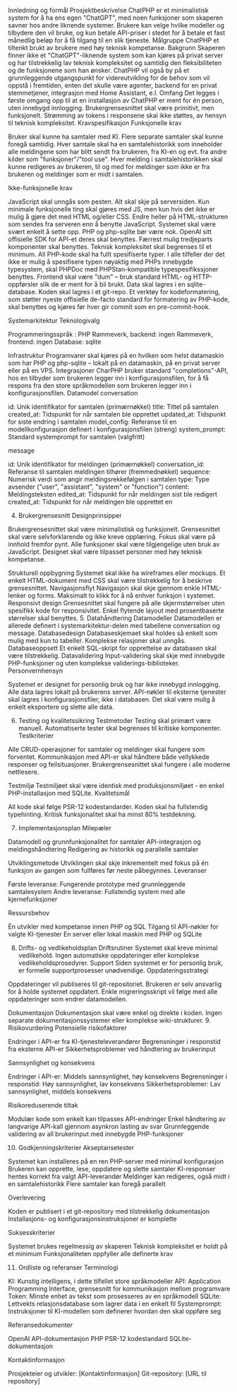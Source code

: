 Innledning og formål
Prosjektbeskrivelse
ChatPHP er et minimalistisk system for å ha ens egen "ChatGPT", med noen funksjoner som skaperen savner hos andre liknende systemer. Brukere kan velge hvilke modeller og tilbydere den vil bruke, og kun betale API-priser i stedet for å betale et fast månedlig beløp for å få tilgang til en slik tjeneste.
Målgruppe
ChatPHP et tiltenkt brukt av brukere med høy teknisk kompetanse.
Bakgrunn
Skaperen finner ikke et "ChatGPT"-liknende system som kan kjøres på privat server og har tilstrekkelig lav teknisk kompleksitet og samtidig den fleksibiliteten og de funksjonene som han ønsker. ChatPHP vil også by på et grunnleggende utgangspunkt for videreutvikling for de behov som vil oppstå i fremtiden, enten det skulle være agenter, backend for en privat stemmetjener, integrasjon med Home Assistant, e.l.
Omfang
Det legges i første omgang opp til at en installasjon av ChatPHP er ment for én person, uten innebygd innlogging.
Brukergrensesnittet skal være primitivt, men funksjonelt.
Strømming av tokens i responsene skal ikke støttes, av hensyn til teknisk kompleksitet.
Kravspesifikasjon
Funksjonelle krav

Bruker skal kunne ha samtaler med KI.
Flere separate samtaler skal kunne foregå samtidig.
Hver samtale skal ha en samtalehistorikk som inneholder alle meldingene som har blitt sendt fra brukeren, fra KI-en og evt. fra andre kilder som "funksjoner"/"tool use".
Hver melding i samtalehistorikken skal kunne redigeres av brukeren, til og med for meldinger som ikke er fra brukeren og meldinger som er midt i samtalen.

Ikke-funksjonelle krav

JavaScript skal unngås som pesten. Alt skal skje på serversiden. Kun minimale funksjonelle ting skal gjøres med JS, men kun hvis det ikke er mulig å gjøre det med HTML og/eller CSS. Endre heller på HTML-strukturen som sendes fra serveren enn å benytte JavaScript.
Systemet skal være svært enkelt å sette opp. PHP  og php-sqlite bør være nok.
OpenAI sitt offisielle SDK for API-et deres skal benyttes.
Færrest mulig tredjeparts komponenter skal benyttes.
Teknisk kompleksitet skal begrenses til et minimum.
All PHP-kode skal ha fullt spesifiserte typer. I alle tilfeller der det ikke er mulig å spesifisere typen nøyaktig med PHPs innebygde typesystem, skal PHPDoc med PHPStan-kompatible typespesifikssjoner benyttes.
Frontend skal være "dum" – bruk standard HTML- og HTTP-oppførsler slik de er ment for å bli brukt.
Data skal lagres i en sqlite-database.
Koden skal lagres i et git-repo.
Et verktøy for kodeformatering, som støtter nyeste offisielle de-facto standard for formatering av PHP-kode, skal benyttes og kjøres før hver gir commit som en pre-commit-hook.

Systemarkitektur
Teknologivalg

Programmeringsspråk : PHP
Rammeverk, backend: ingen
Rammeverk, frontend: ingen
Database: sqlite

Infrastruktur
Programvarer skal kjøres på en hvilken som helst datamaskin som har PHP og php-sqlite – lokalt på en datamaskin, på en privat server eller på en VPS.
Integrasjoner
CharPHP bruker standard "completions"-API, hos en tilbyder som brukeren legger inn i konfigurasjonsfilen, for å få respons fra den store språkmodellen som brukeren legger inn i konfigurasjonsfilen.
Datamodel
conversation

id: Unik identifikator for samtalen (primærnøkkel)
title: Tittel på samtalen
created_at: Tidspunkt for når samtalen ble opprettet
updated_at: Tidspunkt for siste endring i samtalen
model_config: Referanse til en modellkonfigurasjon definert i konfigurasjonsfilen (streng)
system_prompt: Standard systemprompt for samtalen (valgfritt)

message

id: Unik identifikator for meldingen (primærnøkkel)
conversation_id: Referanse til samtalen meldingen tilhører (fremmednøkkel)
sequence: Numerisk verdi som angir meldingsrekkefølgen i samtalen
type: Type avsender ("user", "assistant", "system" or "function")
content: Meldingsteksten
edited_at: Tidspunkt for når meldingen sist ble redigert
created_at: Tidspunkt for når meldingen ble opprettet en

4. Brukergrensesnitt
Designprinsipper

Brukergrensesnittet skal være minimalistisk og funksjonelt.
Grensesnittet skal være selvforklarende og ikke kreve opplæring.
Fokus skal være på innhold fremfor pynt.
Alle funksjoner skal være tilgjengelige uten bruk av JavaScript.
Designet skal være tilpasset personer med høy teknisk kompetanse.

Strukturell oppbygning
Systemet skal ikke ha wireframes eller mockups. Et enkelt HTML-dokument med CSS skal være tilstrekkelig for å beskrive grensesnittet.
Navigasjonsflyt
Navigasjon skal skje gjennom enkle HTML-lenker og forms. Maksimalt to klikk for å nå enhver funksjon i systemet.
Responsivt design
Grensesnittet skal fungere på alle skjermstørrelser uten spesifikk kode for responsivitet. Enkel flytende layout med prosentbaserte størrelser skal benyttes.
5. Datahåndtering
Datamodeller
Datamodellen er allerede definert i systemarkitektur-delen med tabellene conversation og message.
Databasedesign
Databaseskjemaet skal holdes så enkelt som mulig med kun to tabeller. Komplekse relasjoner skal unngås.
Databaseoppsett
Et enkelt SQL-skript for opprettelse av databasen skal være tilstrekkelig.
Datavalidering
Input-validering skal skje med innebygde PHP-funksjoner og uten komplekse validerings-biblioteker.
Personvernhensyn

Systemet er designet for personlig bruk og har ikke innebygd innlogging.
Alle data lagres lokalt på brukerens server.
API-nøkler til eksterne tjenester skal lagres i konfigurasjonsfiler, ikke i databasen.
Det skal være mulig å enkelt eksportere og slette alle data.

6. Testing og kvalitetssikring
Testmetoder
Testing skal primært være manuell. Automatiserte tester skal begrenses til kritiske komponenter.
Testkriterier

Alle CRUD-operasjoner for samtaler og meldinger skal fungere som forventet.
Kommunikasjon med API-er skal håndtere både vellykkede responser og feilsituasjoner.
Brukergrensesnittet skal fungere i alle moderne nettlesere.

Testmiljø
Testmiljøet skal være identisk med produksjonsmiljøet - en enkel PHP-installasjon med SQLite.
Kvalitetsmål

All kode skal følge PSR-12 kodestandarder.
Koden skal ha fullstendig typehinting.
Kritisk funksjonalitet skal ha minst 80% testdekning.

7. Implementasjonsplan
Milepæler

Datamodell og grunnfunksjonalitet for samtaler
API-integrasjon og meldingshåndtering
Redigering av historikk og parallelle samtaler

Utviklingsmetode
Utviklingen skal skje inkrementelt med fokus på én funksjon av gangen som fullføres før neste påbegynnes.
Leveranser

Første leveranse: Fungerende prototype med grunnleggende samtalesystem
Andre leveranse: Fullstendig system med alle kjernefunksjoner

Ressursbehov

Én utvikler med kompetanse innen PHP og SQL
Tilgang til API-nøkler for valgte KI-tjenester
En server eller lokal maskin med PHP og SQLite

8. Drifts- og vedlikeholdsplan
Driftsrutiner
Systemet skal kreve minimal vedlikehold. Ingen automatiske oppdateringer eller komplekse vedlikeholdsprosedyrer.
Support
Siden systemet er for personlig bruk, er formelle supportprosesser unødvendige.
Oppdateringsstrategi

Oppdateringer vil publiseres til git-repositoriet.
Brukeren er selv ansvarlig for å holde systemet oppdatert.
Enkle migreringsskript vil følge med alle oppdateringer som endrer datamodellen.

Dokumentasjon
Dokumentasjon skal være enkel og direkte i koden. Ingen separate dokumentasjonssystemer eller komplekse wiki-strukturer.
9. Risikovurdering
Potensielle risikofaktorer

Endringer i API-er fra KI-tjenesteleverandører
Begrensninger i responstid fra eksterne API-er
Sikkerhetsproblemer ved håndtering av brukerinput

Sannsynlighet og konsekvens

Endringer i API-er: Middels sannsynlighet, høy konsekvens
Begrensninger i responstid: Høy sannsynlighet, lav konsekvens
Sikkerhetsproblemer: Lav sannsynlighet, middels konsekvens

Risikoreduserende tiltak

Modulær kode som enkelt kan tilpasses API-endringer
Enkel håndtering av langvarige API-kall gjennom asynkron lasting av svar
Grunnleggende validering av all brukerinput med innebygde PHP-funksjoner

10. Godkjenningskriterier
Akseptansetester

Systemet kan installeres på en ren PHP-server med minimal konfigurasjon
Brukeren kan opprette, lese, oppdatere og slette samtaler
KI-responser hentes korrekt fra valgt API-leverandør
Meldinger kan redigeres, også midt i en samtalehistorikk
Flere samtaler kan foregå parallelt

Overlevering

Koden er publisert i et git-repository med tilstrekkelig dokumentasjon
Installasjons- og konfigurasjonsinstruksjoner er komplette

Suksesskriterier

Systemet brukes regelmessig av skaperen
Teknisk kompleksitet er holdt på et minimum
Funksjonaliteten oppfyller alle definerte krav

11. Ordliste og referanser
Terminologi

KI: Kunstig intelligens, i dette tilfellet store språkmodeller
API: Application Programming Interface, grensesnitt for kommunikasjon mellom programvare
Token: Minste enhet av tekst som prosesseres av en språkmodell
SQLite: Lettvekts relasjonsdatabase som lagrer data i en enkelt fil
Systemprompt: Instruksjoner til KI-modellen som definerer hvordan den skal oppføre seg

Referansedokumenter

OpenAI API-dokumentasjon
PHP PSR-12 kodestandard
SQLite-dokumentasjon

Kontaktinformasjon

Prosjekteier og utvikler: [Kontaktinformasjon]
Git-repository: [URL til repository]
